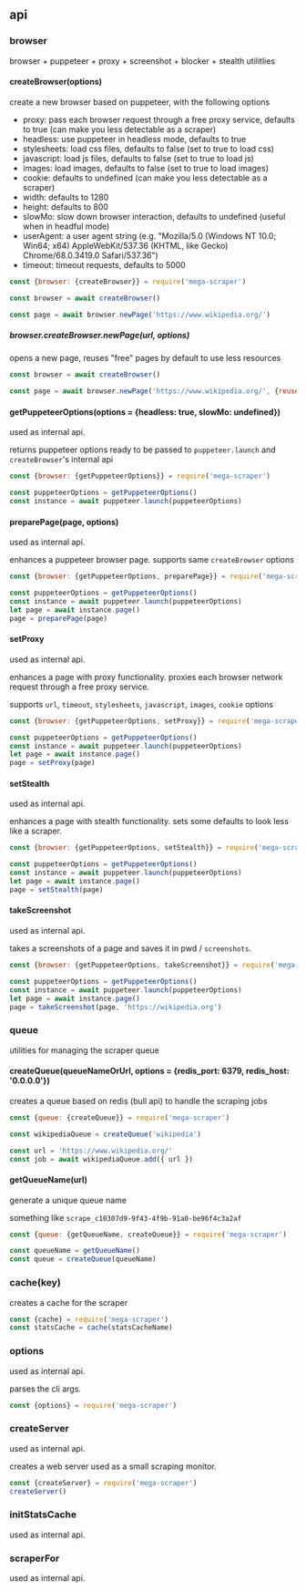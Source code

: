 ## api

### browser

browser + puppeteer + proxy + screenshot + blocker + stealth utilitlies

#### createBrowser(options)

create a new browser based on puppeteer, with the following options

- proxy: pass each browser request through a free proxy service, defaults to true (can make you less detectable as a scraper)
- headless: use puppeteer in headless mode, defaults to true
- stylesheets: load css files, defaults to false (set to true to load css)
- javascript: load js files, defaults to false (set to true to load js)
- images: load images, defaults to false (set to true to load images)
- cookie:  defaults to undefined (can make you less detectable as a scraper)
- width: defaults to 1280
- height: defaults to 800
- slowMo: slow down browser interaction, defaults to undefined (useful when in headful mode)
- userAgent: a user agent string (e.g. "Mozilla/5.0 (Windows NT 10.0; Win64; x64) AppleWebKit/537.36 (KHTML, like Gecko) Chrome/68.0.3419.0 Safari/537.36")
- timeout: timeout requests, defaults to 5000

```js
const {browser: {createBrowser}} = require('mega-scraper')

const browser = await createBrowser()

const page = await browser.newPage('https://www.wikipedia.org/')
```

##### browser.createBrowser.newPage(url, options)

opens a new page, reuses "free" pages by default to use less resources

```js
const browser = await createBrowser()

const page = await browser.newPage('https://www.wikipedia.org/', {reusePage: true})
```

#### getPuppeteerOptions(options = {headless: true, slowMo: undefined})

used as internal api.

returns puppeteer options ready to be passed to `puppeteer.launch` and `createBrowser`'s internal api

```js
const {browser: {getPuppeteerOptions}} = require('mega-scraper')

const puppeteerOptions = getPuppeteerOptions()
const instance = await puppeteer.launch(puppeteerOptions)
```

#### preparePage(page, options)

used as internal api.

enhances a puppeteer browser page. supports same `createBrowser` options

```js
const {browser: {getPuppeteerOptions, preparePage}} = require('mega-scraper')

const puppeteerOptions = getPuppeteerOptions()
const instance = await puppeteer.launch(puppeteerOptions)
let page = await instance.page()
page = preparePage(page)
```


#### setProxy

used as internal api.

enhances a page with proxy functionality. proxies each browser network request through a free proxy service.

supports `url`, `timeout`, `stylesheets`, `javascript`, `images`, `cookie` options

```js
const {browser: {getPuppeteerOptions, setProxy}} = require('mega-scraper')

const puppeteerOptions = getPuppeteerOptions()
const instance = await puppeteer.launch(puppeteerOptions)
let page = await instance.page()
page = setProxy(page)
```

#### setStealth

used as internal api.

enhances a page with stealth functionality. sets some defaults to look less like a scraper.

```js
const {browser: {getPuppeteerOptions, setStealth}} = require('mega-scraper')

const puppeteerOptions = getPuppeteerOptions()
const instance = await puppeteer.launch(puppeteerOptions)
let page = await instance.page()
page = setStealth(page)
```

#### takeScreenshot

used as internal api.

takes a screenshots of a page and saves it in pwd / `screenshots`.

```js
const {browser: {getPuppeteerOptions, takeScreenshot}} = require('mega-scraper')

const puppeteerOptions = getPuppeteerOptions()
const instance = await puppeteer.launch(puppeteerOptions)
let page = await instance.page()
page = takeScreenshot(page, 'https://wikipedia.org')
```



### queue

utilities for managing the scraper queue

#### createQueue(queueNameOrUrl, options = {redis_port: 6379, redis_host: '0.0.0.0'})

creates a queue based on redis (bull api) to handle the scraping jobs

```js
const {queue: {createQueue}} = require('mega-scraper')

const wikipediaQueue = createQueue('wikipedia')

const url = 'https://www.wikipedia.org/'
const job = await wikipediaQueue.add({ url })
```

#### getQueueName(url)

generate a unique queue name

something like `scrape_c10307d9-9f43-4f9b-91a0-be96f4c3a2af`

```js
const {queue: {getQueueName, createQueue}} = require('mega-scraper')

const queueName = getQueueName()
const queue = createQueue(queueName)
```


### cache(key)

creates a cache for the scraper

```js
const {cache} = require('mega-scraper')
const statsCache = cache(statsCacheName)
```

### options

used as internal api.

parses the cli args.

```js
const {options} = require('mega-scraper')
```

### createServer

used as internal api.

creates a web server used as a small scraping monitor.


```js
const {createServer} = require('mega-scraper')
createServer()
```

### initStatsCache

used as internal api.

### scraperFor

used as internal api.